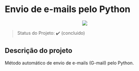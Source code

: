 <h1> Envio de e-mails pelo Python </h1> 

<p align="center">
  <img src="https://img.shields.io/pypi/pyversions/Django"/>
</p>

> Status do Projeto: :heavy_check_mark: (concluido)

## Descrição do projeto 

<p align="justify">
 Método automático de envio de e-mails (G-mail) pelo Python. 
</p>
